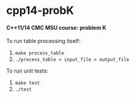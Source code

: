 cpp14-probK
===========

#### C++11/14 CMC MSU course: problem K

To run table processing itself:

1. `make process_table`
2. `./process_table < input_file > output_file`
    
To run unit tests:

1. `make test`
2. `./test`